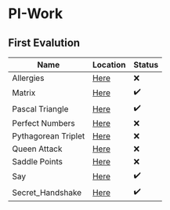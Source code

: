 # PI-Work

## First Evalution

|Name                |Location                      |Status                |
|---                 |---                           |---                   |
|Allergies           |[Here](./Allergies)           |:x:                   |
|Matrix              |[Here](./Matrix)              |:heavy_check_mark:    |
|Pascal Triangle     |[Here](./Pascal_Triangle)     |:heavy_check_mark:    |
|Perfect Numbers     |[Here](./Perfect_Numbers)     |:x:                   |
|Pythagorean Triplet |[Here](./Pythagorean_Triplet) |:x:                   |
|Queen Attack        |[Here](./Queen_Attack)        |:x:                   |
|Saddle Points       |[Here](./Saddle_Points)       |:x:                   |
|Say                 |[Here](./Say)                 |:heavy_check_mark:    |
|Secret_Handshake    |[Here](./Secret_Handshake)    |:heavy_check_mark:    |
